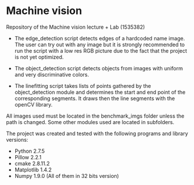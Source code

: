 # Machine vision
Repository of the Machine vision lecture + Lab (1535382)

* The edge_detection script detects edges of a hardcoded name image. The user can try out with any image but it is strongly recommended to run the script with a low res RGB picture due to the fact that the project is not yet optimized.

* The object_detection script detects objects from images with uniform and very discriminative colors.

* The linefitting script takes lists of points gathered by the object_detection module and determines the start and end point of the corresponding segments. It draws then the line segments with the openCV library. 

All images used must be located in the benchmark_imgs folder unless the path is changed. Some other modules used are located in subfolders.

The project was created and tested with the following programs and library versions:
* Python 2.7.5
* Pillow 2.2.1
* cmake 2.8.11.2
* Matplotlib 1.4.2
* Numpy 1.9.0
(All of them in 32 bits version)
